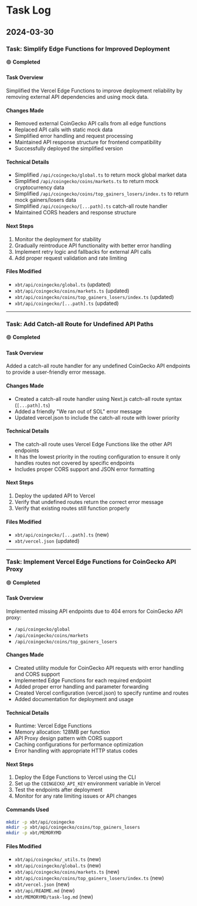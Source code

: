 # Task Log

## 2024-03-30

### Task: Simplify Edge Functions for Improved Deployment

🟢 **Completed**

#### Task Overview
Simplified the Vercel Edge Functions to improve deployment reliability by removing external API dependencies and using mock data.

#### Changes Made
- Removed external CoinGecko API calls from all edge functions
- Replaced API calls with static mock data
- Simplified error handling and request processing
- Maintained API response structure for frontend compatibility
- Successfully deployed the simplified version

#### Technical Details
- Simplified `/api/coingecko/global.ts` to return mock global market data
- Simplified `/api/coingecko/coins/markets.ts` to return mock cryptocurrency data
- Simplified `/api/coingecko/coins/top_gainers_losers/index.ts` to return mock gainers/losers data
- Simplified `/api/coingecko/[...path].ts` catch-all route handler
- Maintained CORS headers and response structure

#### Next Steps
1. Monitor the deployment for stability
2. Gradually reintroduce API functionality with better error handling
3. Implement retry logic and fallbacks for external API calls
4. Add proper request validation and rate limiting

#### Files Modified
- `xbt/api/coingecko/global.ts` (updated)
- `xbt/api/coingecko/coins/markets.ts` (updated)
- `xbt/api/coingecko/coins/top_gainers_losers/index.ts` (updated)
- `xbt/api/coingecko/[...path].ts` (updated)

---

### Task: Add Catch-all Route for Undefined API Paths

🟢 **Completed**

#### Task Overview
Added a catch-all route handler for any undefined CoinGecko API endpoints to provide a user-friendly error message.

#### Changes Made
- Created a catch-all route handler using Next.js catch-all route syntax (`[...path].ts`)
- Added a friendly "We ran out of SOL" error message
- Updated vercel.json to include the catch-all route with lower priority

#### Technical Details
- The catch-all route uses Vercel Edge Functions like the other API endpoints
- It has the lowest priority in the routing configuration to ensure it only handles routes not covered by specific endpoints
- Includes proper CORS support and JSON error formatting

#### Next Steps
1. Deploy the updated API to Vercel
2. Verify that undefined routes return the correct error message
3. Verify that existing routes still function properly

#### Files Modified
- `xbt/api/coingecko/[...path].ts` (new)
- `xbt/vercel.json` (updated)

---

### Task: Implement Vercel Edge Functions for CoinGecko API Proxy

🟢 **Completed**

#### Task Overview
Implemented missing API endpoints due to 404 errors for CoinGecko API proxy:
- `/api/coingecko/global`
- `/api/coingecko/coins/markets`
- `/api/coingecko/coins/top_gainers_losers`

#### Changes Made
- Created utility module for CoinGecko API requests with error handling and CORS support
- Implemented Edge Functions for each required endpoint
- Added proper error handling and parameter forwarding
- Created Vercel configuration (vercel.json) to specify runtime and routes
- Added documentation for deployment and usage

#### Technical Details
- Runtime: Vercel Edge Functions
- Memory allocation: 128MB per function
- API Proxy design pattern with CORS support
- Caching configurations for performance optimization
- Error handling with appropriate HTTP status codes

#### Next Steps
1. Deploy the Edge Functions to Vercel using the CLI
2. Set up the `COINGECKO_API_KEY` environment variable in Vercel
3. Test the endpoints after deployment
4. Monitor for any rate limiting issues or API changes

#### Commands Used
```bash
mkdir -p xbt/api/coingecko
mkdir -p xbt/api/coingecko/coins/top_gainers_losers
mkdir -p xbt/MEMORYMD
```

#### Files Modified
- `xbt/api/coingecko/_utils.ts` (new)
- `xbt/api/coingecko/global.ts` (new)
- `xbt/api/coingecko/coins/markets.ts` (new)
- `xbt/api/coingecko/coins/top_gainers_losers/index.ts` (new)
- `xbt/vercel.json` (new)
- `xbt/api/README.md` (new)
- `xbt/MEMORYMD/task-log.md` (new) 